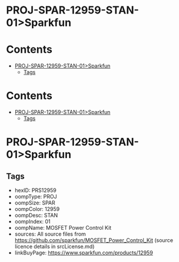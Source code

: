 
PROJ-SPAR-12959-STAN-01>Sparkfun
================================

Contents
========

* [PROJ-SPAR-12959-STAN-01>Sparkfun](#proj-spar-12959-stan-01sparkfun)
	* [Tags](#tags)

Contents
========

* [PROJ-SPAR-12959-STAN-01>Sparkfun](#proj-spar-12959-stan-01sparkfun)
	* [Tags](#tags)

# PROJ-SPAR-12959-STAN-01>Sparkfun

## Tags

- hexID: PRS12959
- oompType: PROJ
- oompSize: SPAR
- oompColor: 12959
- oompDesc: STAN
- oompIndex: 01
- oompName: MOSFET Power Control Kit
- sources: All source files from https://github.com/sparkfun/MOSFET_Power_Control_Kit (source licence details in srcLicense.md)
- linkBuyPage: https://www.sparkfun.com/products/12959
